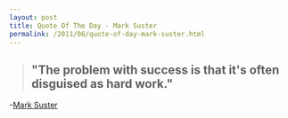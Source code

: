 ```yaml
---
layout: post
title: Quote Of The Day - Mark Suster
permalink: /2011/06/quote-of-day-mark-suster.html
---
```

> ## "The problem with success is that it's often disguised as hard work."

-[Mark Suster][6]
 
   [6]: http://www.bothsidesofthetable.com/2011/05/31/the-harder-i-work-the-luckier-i-get/